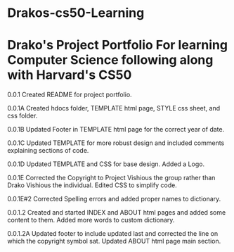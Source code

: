 # Drakos-cs50-Learning

# Drako's Project Portfolio For learning Computer Science following along with Harvard's CS50

0.0.1 Created README for project portfolio.

0.0.1A Created hdocs folder, TEMPLATE html page, STYLE css sheet, and css folder.

0.0.1B Updated Footer in TEMPLATE html page for the correct year of date.

0.0.1C Updated TEMPLATE for more robust design and included comments explaining sections of code.

0.0.1D Updated TEMPLATE and CSS for base design. Added a Logo.

0.0.1E Corrected the Copyright to Project Vishious the group rather than Drako Vishious the individual. Edited CSS to simplify code.

0.0.1E#2 Corrected Spelling errors and added proper names to dictionary.

0.0.1.2 Created and started INDEX and ABOUT html pages and added some content to them. Added more words to custom dictionary.

0.0.1.2A Updated footer to include updated last and corrected the line on which the copyright symbol sat. Updated ABOUT html page main section.
